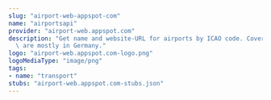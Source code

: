 ```yaml
---
slug: "airport-web-appspot-com"
name: "airportsapi"
provider: "airport-web.appspot.com"
description: "Get name and website-URL for airports by ICAO code. Covered airports\
  \ are mostly in Germany."
logo: "airport-web.appspot.com-logo.png"
logoMediaType: "image/png"
tags:
- name: "transport"
stubs: "airport-web.appspot.com-stubs.json"
---
```

